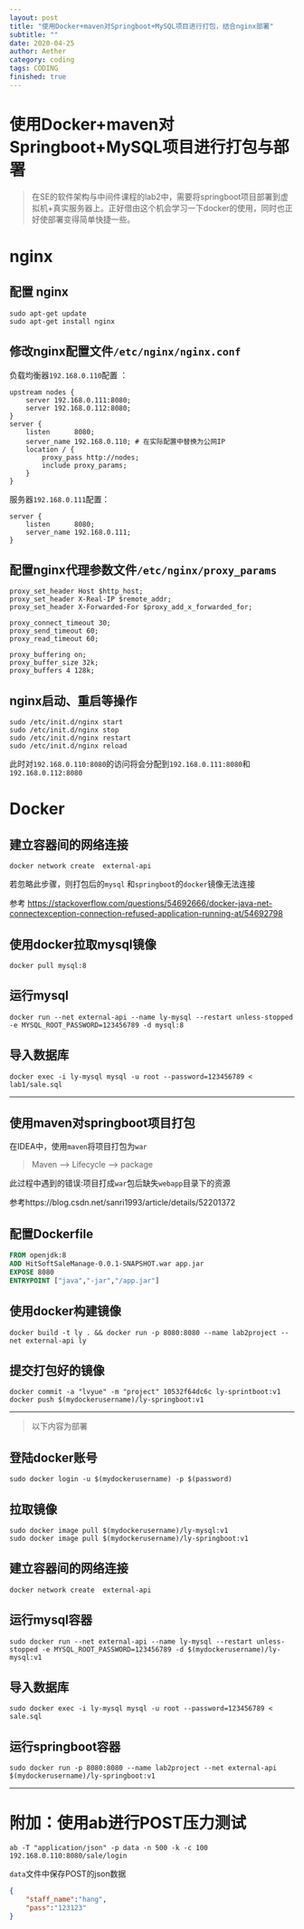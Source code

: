 ```yaml
---
layout: post
title: "使用Docker+maven对Springboot+MySQL项目进行打包，结合nginx部署"
subtitle: ""
date: 2020-04-25
author: Aether
category: coding
tags: CODING
finished: true
---
```


# 使用Docker+maven对Springboot+MySQL项目进行打包与部署

> 在SE的软件架构与中间件课程的lab2中，需要将springboot项目部署到虚拟机+真实服务器上。正好借由这个机会学习一下docker的使用，同时也正好使部署变得简单快捷一些。

# nginx 

## 配置 nginx

~~~shell
sudo apt-get update
sudo apt-get install nginx
~~~

## 修改nginx配置文件`/etc/nginx/nginx.conf`

负载均衡器`192.168.0.110`配置 ：

~~~nginx
upstream nodes {
	server 192.168.0.111:8080;
	server 192.168.0.112:8080;
}
server {
	listen		8080;
	server_name 192.168.0.110; # 在实际配置中替换为公网IP
	location / {
		proxy_pass http://nodes;
		include proxy_params;
	}
}
~~~

服务器`192.168.0.111`配置：

~~~nginx
server {
	listen		8080;
 	server_name 192.168.0.111;
}

~~~

## 配置nginx代理参数文件`/etc/nginx/proxy_params`

~~~nginx
proxy_set_header Host $http_host;
proxy_set_header X-Real-IP $remote_addr;
proxy_set_header X-Forwarded-For $proxy_add_x_forwarded_for;
 
proxy_connect_timeout 30;
proxy_send_timeout 60;
proxy_read_timeout 60;
 
proxy_buffering on;
proxy_buffer_size 32k;
proxy_buffers 4 128k;
~~~

## nginx启动、重启等操作

~~~shell
sudo /etc/init.d/nginx start
sudo /etc/init.d/nginx stop
sudo /etc/init.d/nginx restart
sudo /etc/init.d/nginx reload
~~~

此时对`192.168.0.110:8080`的访问将会分配到`192.168.0.111:8080`和`192.168.0.112:8080`



# Docker

## 建立容器间的网络连接

~~~shell
docker network create  external-api
~~~

若忽略此步骤，则打包后的`mysql` 和`springboot`的`docker`镜像无法连接

参考 https://stackoverflow.com/questions/54692666/docker-java-net-connectexception-connection-refused-application-running-at/54692798

## 使用docker拉取mysql镜像

~~~shell
docker pull mysql:8
~~~

## 运行mysql

~~~shell
docker run --net external-api --name ly-mysql --restart unless-stopped -e MYSQL_ROOT_PASSWORD=123456789 -d mysql:8
~~~

## 导入数据库

~~~shell
docker exec -i ly-mysql mysql -u root --password=123456789 < lab1/sale.sql  
~~~

---

## 使用maven对springboot项目打包

在IDEA中，使用`maven`将项目打包为`war`

> Maven --> Lifecycle --> package 

此过程中遇到的错误:项目打成`war`包后缺失`webapp`目录下的资源

参考https://blog.csdn.net/sanri1993/article/details/52201372

## 配置Dockerfile

~~~dockerfile
FROM openjdk:8
ADD HitSoftSaleManage-0.0.1-SNAPSHOT.war app.jar
EXPOSE 8080
ENTRYPOINT ["java","-jar","/app.jar"]
~~~

## 使用docker构建镜像

~~~shell
docker build -t ly . && docker run -p 8080:8080 --name lab2project --net external-api ly
~~~

## 提交打包好的镜像

 ~~~shell
docker commit -a "lvyue" -m "project" 10532f64dc6c ly-sprintboot:v1
docker push $(mydockerusername)/ly-springboot:v1
 ~~~

---

> 以下内容为部署

## 登陆docker账号

~~~shell
sudo docker login -u $(mydockerusername) -p $(password)
~~~

## 拉取镜像

~~~shell
sudo docker image pull $(mydockerusername)/ly-mysql:v1
sudo docker image pull $(mydockerusername)/ly-springboot:v1
~~~

## 建立容器间的网络连接

~~~shell
docker network create  external-api
~~~

## 运行mysql容器

~~~shell
sudo docker run --net external-api --name ly-mysql --restart unless-stopped -e MYSQL_ROOT_PASSWORD=123456789 -d $(mydockerusername)/ly-mysql:v1
~~~

## 导入数据库

~~~shell
sudo docker exec -i ly-mysql mysql -u root --password=123456789 < sale.sql
~~~

## 运行springboot容器

~~~shell
sudo docker run -p 8080:8080 --name lab2project --net external-api $(mydockerusername)/ly-springboot:v1
~~~

---

# 附加：使用ab进行POST压力测试

~~~shell
ab -T "application/json" -p data -n 500 -k -c 100 192.168.0.110:8080/sale/login
~~~

`data`文件中保存POST的json数据

~~~json
{
	"staff_name":"hang",
	"pass":"123123"
}

~~~

